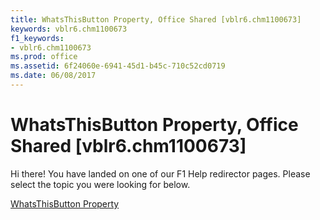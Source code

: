 ```yaml
---
title: WhatsThisButton Property, Office Shared [vblr6.chm1100673]
keywords: vblr6.chm1100673
f1_keywords:
- vblr6.chm1100673
ms.prod: office
ms.assetid: 6f24060e-6941-45d1-b45c-710c52cd0719
ms.date: 06/08/2017
---
```



# WhatsThisButton Property, Office Shared [vblr6.chm1100673]

Hi there! You have landed on one of our F1 Help redirector pages. Please select the topic you were looking for below.

[WhatsThisButton Property](http://msdn.microsoft.com/library/f9e24796-d4e0-1719-32b3-2119f20a6b5a%28Office.15%29.aspx)

